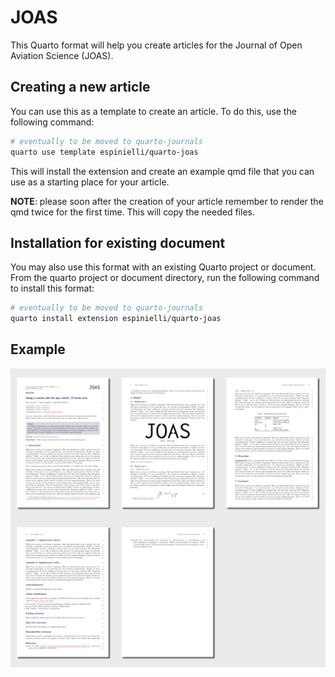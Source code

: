 
<!-- README.md is generated from README.qmd. Please edit that file -->

# JOAS

This Quarto format will help you create articles for the Journal of Open
Aviation Science (JOAS).

## Creating a new article

You can use this as a template to create an article. To do this, use the
following command:

``` bash
# eventually to be moved to quarto-journals
quarto use template espinielli/quarto-joas
```

This will install the extension and create an example qmd file that you
can use as a starting place for your article.

**NOTE**: please soon after the creation of your article remember to
render the qmd twice for the first time. This will copy the needed
files.

## Installation for existing document

You may also use this format with an existing Quarto project or
document. From the quarto project or document directory, run the
following command to install this format:

``` bash
# eventually to be moved to quarto-journals
quarto install extension espinielli/quarto-joas
```

## Example

<div>

[![](examples/template.png)](examples/template.pdf)

</div>
